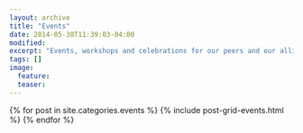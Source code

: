```yaml
---
layout: archive
title: "Events"
date: 2014-05-30T11:39:03-04:00
modified:
excerpt: "Events, workshops and celebrations for our peers and our allies."
tags: []
image:
  feature:
  teaser:
---
```


<div class="tiles">
{% for post in site.categories.events %}
  {% include post-grid-events.html %}
{% endfor %}
</div><!-- /.tiles -->